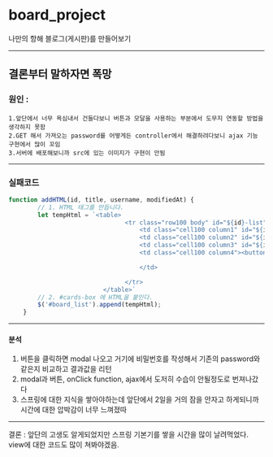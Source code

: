 # board_project
나만의 항해 블로그(게시판)를 만들어보기

------------------------
## 결론부터 말하자면 폭망
### 원인 : 
```
1.앞단에서 너무 욕심내서 건들다보니 버튼과 모달을 사용하는 부분에서 도무지 연동할 방법을 생각하지 못함
2.GET 해서 가져오는 password를 어떻게든 controller에서 해결하려다보니 ajax 기능 구현에서 많이 꼬임
3.서버에 배포해보니까 src에 있는 이미지가 구현이 안됨
```
-------------------------

### 실패코드
``` javascript
function addHTML(id, title, username, modifiedAt) {
        // 1. HTML 태그를 만듭니다.
        let tempHtml = `<table>
                                <tr class="row100 body" id="${id}-list">
                                    <td class="cell100 column1" id="${id}-title"><a onclick="detail(${id})" id="detail_link">${title}</a></td>
                                    <td class="cell100 column2" id="${id}-username">${username}</td>
                                    <td class="cell100 column3" id="${id}-createdAt">${modifiedAt}</td>
                                    <td class="cell100 column4"><button class="button is-danger" id="${id}-modal_btn" onclick="deleteOne('${id}')">삭제</button>

                                    </td>

                                </tr>
                          </table>`
        // 2. #cards-box 에 HTML을 붙인다.
        $('#board_list').append(tempHtml);
    }
```
--------------------------
#### 분석
1. 버튼을 클릭하면 modal 나오고 거기에 비밀번호를 작성해서 기존의 password와 같은지 비교하고 결과값을 리턴
2. modal과 버튼, onClick function, ajax에서 도저히 수습이 안될정도로 번져나갔다
3. 스프링에 대한 지식을 쌓아야하는데 앞단에서 2일을 거의 잠을 안자고 하게되니까 시간에 대한 압박감이 너무 느껴졌따

-------------------------------
결론 : 앞단의 고생도 알게되었지만 스프링 기본기를 쌓을 시간을 많이 날려먹었다. view에 대한 코드도 많이 쳐봐야겠음.
